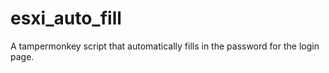 # esxi_auto_fill
A tampermonkey script that automatically fills in the password for the login page.
